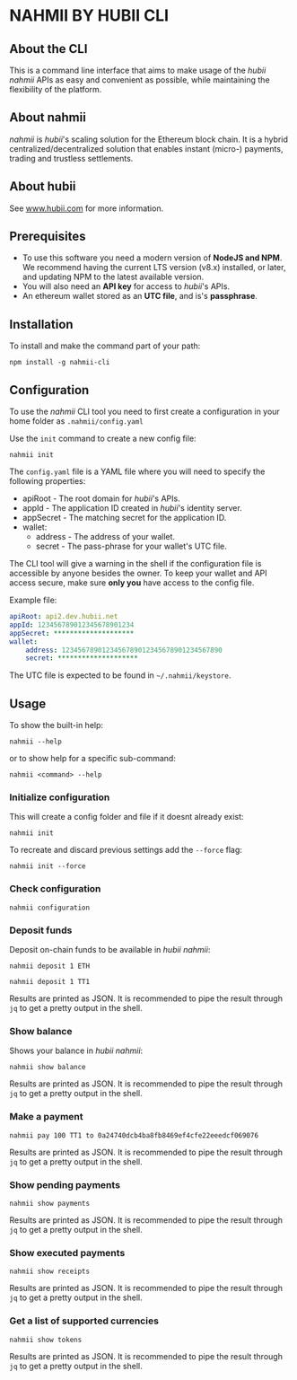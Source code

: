 # NAHMII BY HUBII CLI

## About the CLI

This is a command line interface that aims to make usage of the _hubii nahmii_ APIs as
easy and convenient as possible, while maintaining the flexibility of the
platform.

## About nahmii

_nahmii_ is _hubii_'s scaling solution for the Ethereum block chain. It is a
hybrid centralized/decentralized solution that enables instant
(micro-) payments, trading and trustless settlements.

## About hubii

See www.hubii.com for more information.

## Prerequisites

* To use this software you need a modern version of **NodeJS and NPM**.
  We recommend having the current LTS version (v8.x) installed, or
  later, and updating NPM to the latest available version.
* You will also need an **API key** for access to _hubii_'s APIs.
* An ethereum wallet stored as an **UTC file**, and is's **passphrase**.

## Installation

To install and make the command part of your path:

    npm install -g nahmii-cli

## Configuration

To use the _nahmii_ CLI tool you need to first create a configuration in your
home folder as `.nahmii/config.yaml`

Use the `init` command to create a new config file:

    nahmii init

The `config.yaml` file is a YAML file where you will need to specify the
following properties:

- apiRoot - The root domain for _hubii_'s APIs.
- appId - The application ID created in _hubii_'s identity server.
- appSecret - The matching secret for the application ID.
- wallet:
    - address - The address of your wallet.
    - secret - The pass-phrase for your wallet's UTC file.

The CLI tool will give a warning in the shell if the configuration file is
accessible by anyone besides the owner. To keep your wallet and API access
secure, make sure **only you** have access to the config file.

Example file:

```yaml
apiRoot: api2.dev.hubii.net
appId: 123456789012345678901234
appSecret: ********************
wallet:
    address: 1234567890123456789012345678901234567890
    secret: ********************
```

The UTC file is expected to be found in `~/.nahmii/keystore`.

## Usage

To show the built-in help:

    nahmii --help

or to show help for a specific sub-command:

    nahmii <command> --help

### Initialize configuration

This will create a config folder and file if it doesnt already exist:

    nahmii init

To recreate and discard previous settings add the `--force` flag:

    nahmii init --force

### Check configuration

    nahmii configuration

### Deposit funds

Deposit on-chain funds to be available in _hubii nahmii_:

    nahmii deposit 1 ETH

    nahmii deposit 1 TT1

Results are printed as JSON. It is recommended to pipe the result
through `jq` to get a pretty output in the shell.

### Show balance

Shows your balance in _hubii nahmii_:

    nahmii show balance

Results are printed as JSON. It is recommended to pipe the result
through `jq` to get a pretty output in the shell.

### Make a payment

    nahmii pay 100 TT1 to 0a24740dcb4ba8fb8469ef4cfe22eeedcf069076

Results are printed as JSON. It is recommended to pipe the result
through `jq` to get a pretty output in the shell.

### Show pending payments

    nahmii show payments

Results are printed as JSON. It is recommended to pipe the result
through `jq` to get a pretty output in the shell.

### Show executed payments

    nahmii show receipts

Results are printed as JSON. It is recommended to pipe the result
through `jq` to get a pretty output in the shell.

### Get a list of supported currencies

    nahmii show tokens

Results are printed as JSON. It is recommended to pipe the result
through `jq` to get a pretty output in the shell.
